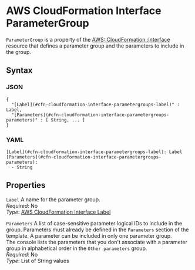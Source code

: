# AWS CloudFormation Interface ParameterGroup<a name="aws-properties-cloudformation-interface-parametergroup"></a>

`ParameterGroup` is a property of the [AWS::CloudFormation::Interface](aws-resource-cloudformation-interface.md) resource that defines a parameter group and the parameters to include in the group\.

## Syntax<a name="w4ab1c21c10c51c28c23b5"></a>

### JSON<a name="aws-properties-cloudformation-interface-parametergroup-syntax.json"></a>

```
{
  "[Label](#cfn-cloudformation-interface-parametergroups-label)" : Label,
  "[Parameters](#cfn-cloudformation-interface-parametergroups-parameters)" : [ String, ... ]
}
```

### YAML<a name="aws-properties-cloudformation-interface-parametergroup-syntax.yaml"></a>

```
[Label](#cfn-cloudformation-interface-parametergroups-label): Label
[Parameters](#cfn-cloudformation-interface-parametergroups-parameters):
  - String
```

## Properties<a name="w4ab1c21c10c51c28c23b7"></a>

`Label`  <a name="cfn-cloudformation-interface-parametergroups-label"></a>
A name for the parameter group\.  
*Required*: No  
*Type*: [AWS CloudFormation Interface Label](aws-properties-cloudformation-interface-label.md)

`Parameters`  <a name="cfn-cloudformation-interface-parametergroups-parameters"></a>
A list of case\-sensitive parameter logical IDs to include in the group\. Parameters must already be defined in the `Parameters` section of the template\. A parameter can be included in only one parameter group\.  
The console lists the parameters that you don't associate with a parameter group in alphabetical order in the `Other parameters` group\.  
*Required*: No  
*Type*: List of String values
